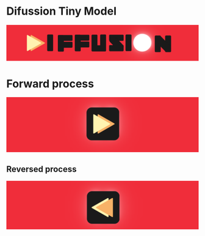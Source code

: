 # Difussion Tiny Model

![logo](./logo.png)

# Forward process

![logo](./forward.png)


## Reversed process

![logo](./reverse.png)

